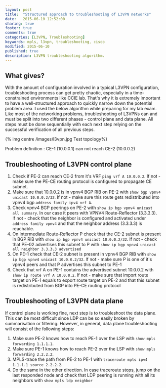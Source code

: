 ```yaml
---
layout: post
title:  "Structured approach to troubleshooting of L3VPN networks"
date:   2015-06-10 12:52:00
sharing: true
footer: true
comments: true
categories: [L3VPN, Troubleshooting]
keywords: mpls, l3vpn, troubleshooting, cisco
modified: 2015-06-10
published: true
description: L3VPN troubleshooting algorithm.
---
```

## What gives?
With the amount of configuration involved in a typical L3VPN configuration, troubleshooting process can get pretty chaotic, especially
in a time-constrained environments like CCIE lab. That's why it is extremely important to have a well-structured approach to quickly
narrow down the potential problem area. I used the below algorithm while preparing for my lab exam.
Like most of the networking problems, troubleshooting of L3VPNs can and must be split into two different phases - control plane and data plane.
All steps must be done sequentially with each next step relying on the successful verification of all previous steps.

{% img centre /images/l3vpn.jpg Test topology%}  

Problem definition
: CE-1 (10.0.0.1) can not reach CE-2 (10.0.0.2)

<!--more-->

## Troubleshooting of L3VPN control plane

1. Check if PE-2 can reach CE-2 from it's VRF `ping vrf A 10.0.0.2`. If not - make sure the PE-CE routing protocol is configured to propagate CE subnet.
2. Make sure that 10.0.0.2 is in vpnv4 BGP RIB on PE-2 with `show bgp vpnv4 unicast 10.0.0.2/32`. If not - make sure this route gets redistributed into 
vpnv4 bgp `address family ipv4 vrf A`.
3. Check vpnv4 BGP peerings on PE-2 with `show ip bgp vpnv4 unicast all summary`. In our case it peers with VPNV4 Route-Reflector (3.3.3.3).
If not - check that the neighbor is configured and activated under `address family vpnv4` and that the neighbor address (3.3.3.3) is reachable.
4. On intermediate Route-Reflector P check that the CE-2 subnet is present in BGP RIB with `show ip bgp vpnv4 unicast 10.0.0.2/32`. If not - check that 
PE-02 advertises this subnet to P with `show ip bgp vpnv4 unicast all neighbor 3.3.3.3 advertised`
5. On PE-1 check that CE-2 subnet is present in vpnv4 BGP RIB with `show ip bgp vpnv4 unicast 10.0.0.2/32`. If not - make sure P is one of it's vpnv4 peers 
and that P advertises this subnet to PE-1
6. Check that vrf A on PE-1 contains the advertised subnet 10.0.0.2 with `show ip route vrf A 10.0.0.2`. If not - make sure that import route target on PE-1 equals
to export route target on PE-2 and that this subnet is redistributed from BGP into PE-CE routing protocol 

## Troubleshooting of L3VPN data plane
If control plane is working fine, next step is to troubleshoot the data plane. This can be most difficult since LDP can be so easily broken by summarisation 
or filtering. However, in general, data plane troubleshooting will consist of the following 
steps:

1. Make sure PE-2 knows how to reach PE-1 over the LSP with `show mpls forwarding 1.1.1.1`.
2. Make sure PE-1 knows how to reach PE-2 over the LSP with `show mpls forwarding 2.2.2.2`.
3. MPLS-trace the path from PE-2 to PE-1 with `traceroute mpls ipv4 1.1.1.1 source 2.2.2.2`.
4. Do the same in the other direction. In case traceroute stops, jump on the last responded node and check that LDP peering 
is running with all its neighbors with `show mpls ldp neighbor`
